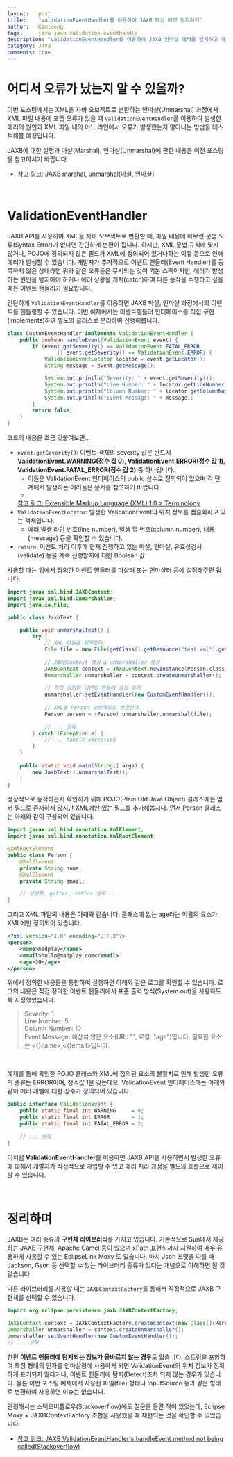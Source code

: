 ```yaml
---
layout:   post
title:    "ValidationEventHandler를 이용하여 JAXB 파싱 에러 탐지하기"
author:   Kimtaeng
tags: 	  java jaxb validation eventhandle
description: "ValidationEventHandler를 이용하여 JAXB 언마샬 에러를 탐지하고 에러 내용과 에러 라인 수를 확인해보자"
category: Java
comments: true
---
```


# 어디서 오류가 났는지 알 수 있을까?
이번 포스팅에서는 XML을 자바 오브젝트로 변환하는 언마샬(Unmarshal) 과정에서 XML 파일 내용에 포맷 오류가 있을 때
`ValidationEventHandler`를 이용하여 발생한 에러의 원인과 XML 파일 내의 어느 라인에서 오류가 발생했는지 알아내는 방법을
테스트해볼 예정입니다. 

JAXB에 대한 설명과 마샬(Marshal), 언마샬(Unmarshal)에 관한 내용은 이전 포스팅을 참고하시기 바랍니다.
- <a href="/post/jaxb-marshal-unmarshal" target="_blank">참고 링크: JAXB marshal, unmarshal(마샬, 언마샬)</a>

<br/>

# ValidationEventHandler
JAXB API를 사용하여 XML을 자바 오브젝트로 변환할 때, 파일 내용에 아무런 문법 오류(Syntax Error)가 없다면 간단하게 변환이 됩니다.
하지만, XML 문법 규칙에 맞지 않거나, POJO에 정의되지 않은 필드가 XML에 정의되어 있거나하는 이유 등으로 인해 에러가 발생할 수 있습니다.
개발자가 추가적으로 이벤트 핸들러(Event Handler)를 등록하지 않은 상태라면 위와 같은 오류들은 무시되는 것이 기본 스펙이지만,
에러가 발생하는 원인을 탐지해야 하거나 에러 상황을 캐치(catch)하여 다른 동작을 수행하고 싶을 때는 이벤트 핸들러가 필요합니다.

간단하게 `ValidationEventHandler`를 이용하면 JAXB 마샬, 언마샬 과정에서의 이벤트를 핸들링할 수 있습니다.
이번 예제에서는 이벤트핸들러 인터페이스를 직접 구현(implements)하여 별도의 클래스로 분리하여 진행해봅니다. 

```java
class CustomEventHandler implements ValidationEventHandler {
    public boolean handleEvent(ValidationEvent event) {
        if (event.getSeverity() == ValidationEvent.FATAL_ERROR
                || event.getSeverity() == ValidationEvent.ERROR) {
            ValidationEventLocator locator = event.getLocator();
            String message = event.getMessage();

            System.out.println("Severity: " + event.getSeverity());
            System.out.println("Line Number: " + locator.getLineNumber());
            System.out.println("Column Number: " + locator.getColumnNumber());
            System.out.println("Event Message: " + message);
        }
        return false;
    }
}
```

코드의 내용을 조금 덧붙여보면...
- `event.getSeverity()`: 이벤트 객체의 severity 값은 반드시 **ValidationEvent.WARNING(정수 값 0), 
ValidationEvent.ERROR(정수 값 1), ValidationEvent.FATAL_ERROR(정수 값 2)** 중 하나입니다.
  - 이들은 ValidationEvent 인터페이스의 public 상수로 정의되어 있으며 각 단계에서 발생하는 에러들은 문서를 참고하기 바랍니다.
  - <a href="https://www.w3.org/TR/xml/#sec-terminology" target="_blank" rel="nofollow">
  참고 링크: Extensible Markup Language (XML) 1.0 > Terminology</a>
- `ValidationEventLocator`: 발생한 ValidationEvent의 위치 정보를 캡슐화하고 있는 객체입니다.
  - 에러 발생 라인 번호(line number), 발생 열 번호(column number), 내용(message) 등을 확인할 수 있습니다.
- `return`: 이벤트 처리 이후에 현재 진행하고 있는 마샬, 언마샬, 유효성검사(validate) 등을 계속 진행할지에 대한 Boolean 값

사용할 때는 위에서 정의한 이벤트 핸들러를 마샬러 또는 언마샬러 등에 설정해주면 됩니다.

```java
import javax.xml.bind.JAXBContext;
import javax.xml.bind.Unmarshaller;
import java.io.File;

public class JaxbText {

    public void unmarshalTest() {
        try {
            // XML 파일을 읽어온다.
            File file = new File(getClass().getResource("test.xml").getFile());
            
            // JAXBContext 생성 & unmarshaller 생성
            JAXBContext context = JAXBContext.newInstance(Person.class);
            Unmarshaller unmarshaller = context.createUnmarshaller();
            
            // 직접 정의한 이벤트 핸들러 설정 추가
            unmarshaller.setEventHandler(new CustomEventHandler());
            
            // XML을 Person 오브젝트로 변환한다.
            Person person = (Person) unmarshaller.unmarshal(file);
            
            // ... 생략
        } catch (Exception e) {
            // ... handle exception
        }
    }
    
    public static void main(String[] args) {
        new JaxbText().unmarshalTest();
    }
}
```

정상적으로 동작하는지 확인하기 위해 POJO(Plain Old Java Object) 클래스에는 멤버 필드로 존재하지 않지만 XML에만 있는
필드를 추가해봅시다. 먼저 Person 클래스는 아래와 같이 구성되어 있습니다.

```java
import javax.xml.bind.annotation.XmlElement;
import javax.xml.bind.annotation.XmlRootElement;

@XmlRootElement
public class Person {
    @XmlElement
    private String name;
    @XmlElement
    private String email;

    // 생성자, getter, setter 생략...
}
```

그리고 XML 파일의 내용은 아래와 같습니다. 클래스에 없는 age라는 이름의 요소가 XML에만 정의되어 있습니다. 

```xml
<?xml version="1.0" encoding="UTF-8"?>
<person>
    <name>madplay</name>
    <email>hello@madplay.com</email>
    <age>30</age>
</person>
```

위에서 정의한 내용들을 통합하여 실행하면 아래와 같은 로그를 확인할 수 있습니다. 로그의 내용은 직접 정의한 이벤트 핸들러에서
표준 출력 방식(System.out)을 사용하도록 지정했었습니다.

> Severity: 1<br/>Line Number: 5<br/>Column Number: 10<br/>Event Message: 예상치 않은 요소(URI: "", 로컬: "age")입니다.
> 필요한 요소는 <{}name>,<{}email>입니다.

<br/>
  
예제를 통해 확인한 POJO 클래스와 XML에 정의된 요소의 불일치로 인해 발생한 오류의 종류는 ERROR이며, 정수값 1을 갖는데요.
ValidationEvent 인터페이스에는 아래와 같이 에러 레벨에 대한 상수가 정의되어 있습니다.

```java
public interface ValidationEvent {
    public static final int WARNING     = 0;
    public static final int ERROR       = 1;
    public static final int FATAL_ERROR = 2;
    
    // ... 생략
}
```

이처럼 **ValidationEventHandler**를 이용하면 JAXB API를 사용하면서 발생한 오류에 대해서 개발자가 직접적으로 개입할 수 있고
에러 처리 과정을 별도의 흐름으로 제어할 수 있습니다.

<br/>

# 정리하며
JAXB는 여러 종류의 **구현체 라이브러리**를 가지고 있습니다. 기본적으로 Sun에서 제공하는 JAXB 구현체, Apache Camel 등이 있으며
xPath 표현식까지 지원하여 매우 유용하게 사용할 수 있는 EclipseLink Moxy 도 있습니다. 
마치 Json 포맷을 다룰 때 Jackson, Gson 등 선택할 수 있는 라이브러리 종류가 있다는 개념으로 이해하면 될 것 같습니다.

다른 라이브러리를 사용할 때는 `JAXBContextFactory`를 통해서 직접적으로 JAXB 구현체를 선택할 수 있습니다.

```java
import org.eclipse.persistence.jaxb.JAXBContextFactory;

JAXBContext context = JAXBContextFactory.createContext(new Class[]{Person.class}, someProperties);
Unmarshaller unmarshaller = context.createUnmarshaller();
unmarshaller.setEventHandler(new CustomEventHandler());
// ... 생략
```

한편 **이벤트 핸들러에 탐지되는 정보가 올바르지 않는 경우**도 있습니다. 스트림을 포함하여 특정 형태의 인자를 언마샬링에 사용하게 되면
ValidationEvent의 위치 정보가 정확하게 표기되지 않다거나, 이벤트 핸들러에 탐지(Detect)조차 되지 않는 경우가 있습니다.
물론 이번 포스팅 예제에서 사용한 파일(file) 형태나 InputSource 등과 같은 형태로 변환하여 사용하면 이슈는 없습니다.

관련해서는 스택오버플로우(Stackoverflow)에도 질문을 올린 적이 있었는데, Eclipse Moxy + JAXBContextFactory 조합을 사용했을 때
재현되는 것을 확인할 수 있었습니다.

- <a href="https://stackoverflow.com/questions/56191255/jaxb-validationeventhandlers-handleevent-method-not-being-called"
rel="nofollow" target="_blank">참고 링크: JAXB ValidationEventHandler's handleEvent method not being called(Stackoverflow)</a>